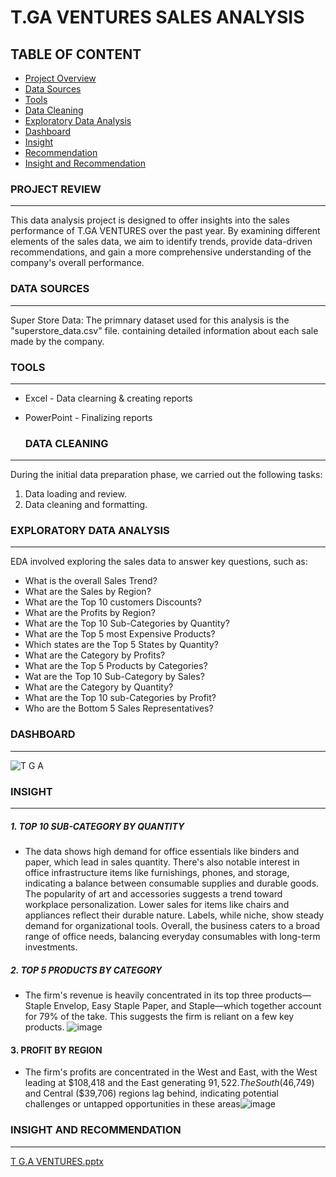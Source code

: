 # T.GA VENTURES SALES ANALYSIS

## TABLE OF CONTENT

- [Project Overview](#project-review)
- [Data Sources](#data-sources)
- [Tools](#tools)
- [Data Cleaning](#data-cleaning)
- [Exploratory Data Analysis](#exploratory-data-analysis)
-  [Dashboard](#dashboard)
-  [Insight](#insight)
-  [Recommendation](#recommendation)
- [Insight and Recommendation](#insight-and-recommendation)


  
### PROJECT REVIEW
---
This data analysis project is designed to offer insights into the sales performance of T.GA VENTURES over the past year. By examining different elements of the sales data, we aim to identify trends, provide data-driven recommendations, and gain a more comprehensive understanding of the company's overall performance.

### DATA SOURCES
---
Super Store Data: The primnary dataset used for this analysis is the "superstore_data.csv" file. containing detailed information about each sale made by the company.

### TOOLS
---
- Excel - Data clearning & creating reports
- PowerPoint - Finalizing reports


  ### DATA CLEANING
---
  During the initial data preparation phase, we carried out the following tasks:
  1. Data loading and review.
  2. Data cleaning and formatting.
 

### EXPLORATORY DATA ANALYSIS
---
EDA involved exploring the sales data to answer key questions, such as: 

-  What is the overall Sales Trend?
-  What are the Sales by Region?
-  What are the Top 10 customers Discounts?
-  What are the Profits by Region?
-  What are the Top 10 Sub-Categories by Quantity?
-  What are the Top 5 most Expensive Products?
-  Which states are the Top 5 States by Quantity?
-  What are the Category by Profits?
- What are the Top 5 Products by Categories?
- Wat are the Top 10 Sub-Category by Sales?
- What are the Category by Quantity?
- What are the Top 10 sub-Categories by Profit?
- Who are the Bottom 5 Sales Representatives?


### DASHBOARD
---
![T G A](https://github.com/user-attachments/assets/acb53892-842d-4c78-be49-9033ebd277db)

### INSIGHT
---
##### 1. TOP 10 SUB-CATEGORY BY QUANTITY
  
- The data shows high demand for office essentials like binders and paper, which lead in sales quantity. There's also notable interest in office infrastructure items like furnishings, phones, and storage, indicating a balance between consumable supplies and durable goods. The popularity of art and accessories suggests a trend toward workplace personalization. Lower sales for items like chairs and appliances reflect their durable nature. Labels, while niche, show steady demand for organizational tools. Overall, the business caters to a broad range of office needs, balancing everyday consumables with long-term investments.

##### 2. TOP 5 PRODUCTS BY CATEGORY

- The firm's revenue is heavily concentrated in its top three products—Staple Envelop, Easy Staple Paper, and Staple—which together account for 79% of the take. This suggests the firm is reliant on a few key products.
![image](https://github.com/user-attachments/assets/970c4e4c-1f43-489b-bfeb-4f266d08538a)


#### 3. PROFIT BY REGION

- The firm's profits are concentrated in the West and East, with the West leading at $108,418 and the East generating $91,522. The South ($46,749) and Central ($39,706) regions lag behind, indicating potential challenges or untapped opportunities in these areas![image](https://github.com/user-attachments/assets/3c37181d-ab17-41f8-8741-f473d517a72c)






### INSIGHT AND RECOMMENDATION
---
[T G.A VENTURES.pptx](https://github.com/user-attachments/files/17005189/T.G.A.VENTURES.pptx)


